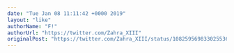 ```yaml
---
date: "Tue Jan 08 11:11:42 +0000 2019"
layout: "like"
authorName: "F!"
authorUrl: "https://twitter.com/Zahra_XIII"
originalPost: "https://twitter.com/Zahra_XIII/status/1082595698330255360"
---
```

